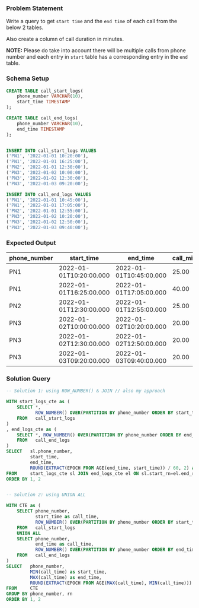 ### Problem Statement

Write a query to get `start time` and the `end time` of each call from the below 2 tables. 

Also create a column of call duration in minutes. 

**NOTE:** Please do take into account there will be multiple calls from phone number and each entry in `start` table has a corresponding entry in the `end` table.


### Schema Setup

```sql
CREATE TABLE call_start_logs(
    phone_number VARCHAR(10),
    start_time TIMESTAMP
);

CREATE TABLE call_end_logs(
    phone_number VARCHAR(10),
    end_time TIMESTAMP
);


INSERT INTO call_start_logs VALUES
('PN1', '2022-01-01 10:20:00'),
('PN1', '2022-01-01 16:25:00'),
('PN2', '2022-01-01 12:30:00'),
('PN3', '2022-01-02 10:00:00'),
('PN3', '2022-01-02 12:30:00'),
('PN3', '2022-01-03 09:20:00');

INSERT INTO call_end_logs VALUES
('PN1', '2022-01-01 10:45:00'),
('PN1', '2022-01-01 17:05:00'),
('PN2', '2022-01-01 12:55:00'),
('PN3', '2022-01-02 10:20:00'),
('PN3', '2022-01-02 12:50:00'),
('PN3', '2022-01-03 09:40:00');
```


### Expected Output

phone_number |	start_time |	end_time |	call_minutes |
--|--|--|--|
PN1 |	2022-01-01T10:20:00.000 |	2022-01-01T10:45:00.000 |	25.00 |
PN1 |	2022-01-01T16:25:00.000 |	2022-01-01T17:05:00.000 |	40.00 |
PN2 |	2022-01-01T12:30:00.000 |	2022-01-01T12:55:00.000 |	25.00 |
PN3 |	2022-01-02T10:00:00.000 |	2022-01-02T10:20:00.000 |	20.00 |
PN3 |	2022-01-02T12:30:00.000 |	2022-01-02T12:50:00.000 |	20.00 |
PN3 |	2022-01-03T09:20:00.000 |	2022-01-03T09:40:00.000 |	20.00 |


### Solution Query

```sql
-- Solution 1: using ROW_NUMBER() & JOIN // also my approach

WITH start_logs_cte as (
    SELECT *, 
           ROW_NUMBER() OVER(PARTITION BY phone_number ORDER BY start_time) as start_rn
    FROM   call_start_logs
)
, end_logs_cte as (
    SELECT *, ROW_NUMBER() OVER(PARTITION BY phone_number ORDER BY end_time) as end_rn
    FROM   call_end_logs
)
SELECT   sl.phone_number, 
         start_time, 
         end_time, 
         ROUND(EXTRACT(EPOCH FROM AGE(end_time, start_time)) / 60, 2) as call_minutes
FROM     start_logs_cte sl JOIN end_logs_cte el ON sl.start_rn=el.end_rn and sl.phone_number=el.phone_number
ORDER BY 1, 2


-- Solution 2: using UNION ALL

WITH CTE as (
    SELECT phone_number,
           start_time as call_time, 
           ROW_NUMBER() OVER(PARTITION BY phone_number ORDER BY start_time) as rn
    FROM   call_start_logs
    UNION ALL
    SELECT phone_number,
           end_time as call_time, 
           ROW_NUMBER() OVER(PARTITION BY phone_number ORDER BY end_time) as rn
    FROM   call_end_logs
)
SELECT   phone_number,
         MIN(call_time) as start_time,
         MAX(call_time) as end_time,
         ROUND(EXTRACT(EPOCH FROM AGE(MAX(call_time), MIN(call_time))) / 60, 2) as call_minutes
FROM     CTE
GROUP BY phone_number, rn
ORDER BY 1, 2
```